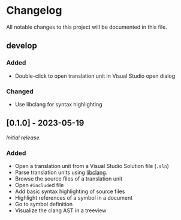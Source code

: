# Changelog

All notable changes to this project will be documented in this file.

## develop

### Added 

- Double-click to open translation unit in Visual Studio open dialog

### Changed

- Use libclang for syntax highlighting

## [0.1.0] - 2023-05-19

_Initial release._

### Added 

- Open a translation unit from a Visual Studio Solution file (`.sln`)
- Parse translation units using [libclang](https://clang.llvm.org/doxygen/group__CINDEX.html).
- Browse the source files of a translation unit
- Open `#include`d file
- Add basic syntax highlighting of source files
- Highlight references of a symbol in a document
- Go to symbol definition
- Visualize the clang AST in a treeview
